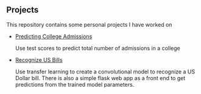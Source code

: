 ## Projects

This repository contains some personal projects I have worked on

- [Predicting College Admissions](./Predicting%20College%20Admissions)

    Use test scores to predict total number of admissions in a college

- [Recognize US Bills](./Recognize%20US%20Bills)

    Use transfer learning to create a convolutional model to recognize a US Dollar bill. There is also a simple flask web app as a front end to get predictions from the trained model parameters.